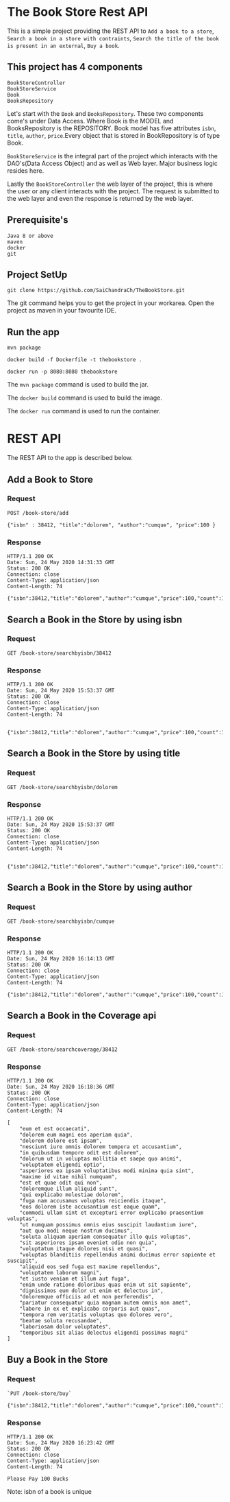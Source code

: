 # The Book Store Rest API

This is a simple project providing the REST API to `Add a book to a store`, `Search a book in a store with contraints`, `Search the title of the book is present in an external`, `Buy a book`.

## This project has 4 components 
    BookStoreController
    BookStoreService
    Book 
    BooksRepository

Let's start with the `Book` and `BooksRepository`. These two components come's under Data Access. Where Book is the MODEL and BooksRepository is the REPOSITORY. Book model has five attributes `isbn`, `title`, `author`, `price`.Every object that is stored in BookRepository is of type Book.

`BookStoreService` is the integral part of the project which interacts with the DAO's(Data Access Object) and as well as Web layer. Major business logic resides here.

Lastly the `BookStoreController` the web layer of the project, this is where the user or any client interacts with the project.
The request is submitted to the web layer and even the response is returned by the web layer.

## Prerequisite's

    Java 8 or above
    maven
    docker
    git
    
## Project SetUp

    git clone https://github.com/SaiChandraCh/TheBookStore.git

The git command helps you to get the project in your workarea. Open the project as maven in your favourite IDE.

## Run the app
    
    mvn package
    
    docker build -f Dockerfile -t thebookstore .
    
    docker run -p 8080:8080 thebookstore
    
The `mvn package` command is used to build the jar.

The `docker build` command is used to build the image.

The `docker run` command is used to run the container.

# REST API

The REST API to the app is described below.

## Add a Book to Store

### Request

`POST /book-store/add`

    {"isbn" : 38412, "title":"dolorem", "author":"cumque", "price":100 }

### Response
    HTTP/1.1 200 OK
    Date: Sun, 24 May 2020 14:31:33 GMT
    Status: 200 OK
    Connection: close
    Content-Type: application/json
    Content-Length: 74

    {"isbn":38412,"title":"dolorem","author":"cumque","price":100,"count":1}
  

## Search a Book in the Store by using isbn

### Request

`GET /book-store/searchbyisbn/38412`

### Response
    HTTP/1.1 200 OK
    Date: Sun, 24 May 2020 15:53:37 GMT
    Status: 200 OK
    Connection: close
    Content-Type: application/json
    Content-Length: 74
    

    {"isbn":38412,"title":"dolorem","author":"cumque","price":100,"count":1}

## Search a Book in the Store by using title

### Request

`GET /book-store/searchbyisbn/dolorem`

### Response
    HTTP/1.1 200 OK
    Date: Sun, 24 May 2020 15:53:37 GMT
    Status: 200 OK
    Connection: close
    Content-Type: application/json
    Content-Length: 74
    

    {"isbn":38412,"title":"dolorem","author":"cumque","price":100,"count":1}

## Search a Book in the Store by using author

### Request

`GET /book-store/searchbyisbn/cumque`

### Response
    HTTP/1.1 200 OK
    Date: Sun, 24 May 2020 16:14:13 GMT
    Status: 200 OK
    Connection: close
    Content-Type: application/json
    Content-Length: 74
    
    {"isbn":38412,"title":"dolorem","author":"cumque","price":100,"count":1}

## Search a Book in the Coverage api

### Request

`GET /book-store/searchcoverage/38412`

### Response
    HTTP/1.1 200 OK
    Date: Sun, 24 May 2020 16:18:36 GMT
    Status: 200 OK
    Connection: close
    Content-Type: application/json
    Content-Length: 74

    [
        "eum et est occaecati", 
        "dolorem eum magni eos aperiam quia",
        "dolorem dolore est ipsam",
        "nesciunt iure omnis dolorem tempora et accusantium",
        "in quibusdam tempore odit est dolorem",
        "dolorum ut in voluptas mollitia et saepe quo animi",
        "voluptatem eligendi optio",
        "asperiores ea ipsam voluptatibus modi minima quia sint",
        "maxime id vitae nihil numquam",
        "est et quae odit qui non",
        "doloremque illum aliquid sunt",
        "qui explicabo molestiae dolorem",
        "fuga nam accusamus voluptas reiciendis itaque",
        "eos dolorem iste accusantium est eaque quam",
        "commodi ullam sint et excepturi error explicabo praesentium voluptas",
        "ut numquam possimus omnis eius suscipit laudantium iure",
        "aut quo modi neque nostrum ducimus",
        "soluta aliquam aperiam consequatur illo quis voluptas",
        "sit asperiores ipsam eveniet odio non quia",
        "voluptatum itaque dolores nisi et quasi",
        "voluptas blanditiis repellendus animi ducimus error sapiente et suscipit",
        "aliquid eos sed fuga est maxime repellendus",
        "voluptatem laborum magni",
        "et iusto veniam et illum aut fuga",
        "enim unde ratione doloribus quas enim ut sit sapiente",
        "dignissimos eum dolor ut enim et delectus in",
        "doloremque officiis ad et non perferendis",
        "pariatur consequatur quia magnam autem omnis non amet",
        "labore in ex et explicabo corporis aut quas",
        "tempora rem veritatis voluptas quo dolores vero",
        "beatae soluta recusandae",
        "laboriosam dolor voluptates",
        "temporibus sit alias delectus eligendi possimus magni"
    ]

## Buy a Book in the Store

### Request

    `PUT /book-store/buy`
    
    {"isbn":38412,"title":"dolorem","author":"cumque","price":100,"count":1}
    
### Response
    HTTP/1.1 200 OK
    Date: Sun, 24 May 2020 16:23:42 GMT
    Status: 200 OK
    Connection: close
    Content-Type: application/json
    Content-Length: 74
    
    Please Pay 100 Bucks
    
Note:
    isbn of a book is unique
